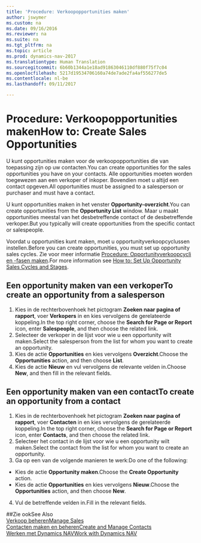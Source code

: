 ```yaml
---
title: 'Procedure: Verkoopopportunities maken'
author: jswymer
ms.custom: na
ms.date: 09/16/2016
ms.reviewer: na
ms.suite: na
ms.tgt_pltfrm: na
ms.topic: article
ms.prod: dynamics-nav-2017
ms.translationtype: Human Translation
ms.sourcegitcommit: 6b60b1344a1e18ad91863046110df880f75f7c04
ms.openlocfilehash: 5217d19534706160a74de7ade2fa4af556277de5
ms.contentlocale: nl-be
ms.lasthandoff: 09/11/2017

---
```

# <a name="how-to-create-sales-opportunities"></a><span data-ttu-id="8a8a8-102">Procedure: Verkoopopportunities maken</span><span class="sxs-lookup"><span data-stu-id="8a8a8-102">How to: Create Sales Opportunities</span></span>
<span data-ttu-id="8a8a8-103">U kunt opportunities maken voor de verkoopopportunities die van toepassing zijn op uw contacten.</span><span class="sxs-lookup"><span data-stu-id="8a8a8-103">You can create opportunities for the sales opportunities you have on your contacts.</span></span> <span data-ttu-id="8a8a8-104">Alle opportunities moeten worden toegewezen aan een verkoper of inkoper. Bovendien moet u altijd een contact opgeven.</span><span class="sxs-lookup"><span data-stu-id="8a8a8-104">All opportunities must be assigned to a salesperson or purchaser and must have a contact.</span></span>

<span data-ttu-id="8a8a8-105">U kunt opportunities maken in het venster **Opportunity-overzicht**.</span><span class="sxs-lookup"><span data-stu-id="8a8a8-105">You can create opportunities from the **Opportunity List** window.</span></span> <span data-ttu-id="8a8a8-106">Maar u maakt opportunities meestal van het desbetreffende contact of de desbetreffende verkoper.</span><span class="sxs-lookup"><span data-stu-id="8a8a8-106">But you typically will create opportunities from the specific contact or salespeople.</span></span>

<span data-ttu-id="8a8a8-107">Voordat u opportunities kunt maken, moet u opportunityverkoopcyclussen instellen.</span><span class="sxs-lookup"><span data-stu-id="8a8a8-107">Before you can create opportunities, you must set up opportunity sales cycles.</span></span> <span data-ttu-id="8a8a8-108">Zie voor meer informatie [Procedure: Opportunityverkoopcycli en -fasen maken](marketing-how-setup-opportunity-sales-cycles-stages.md).</span><span class="sxs-lookup"><span data-stu-id="8a8a8-108">For more information see [How to: Set Up Opportunity Sales Cycles and Stages](marketing-how-setup-opportunity-sales-cycles-stages.md).</span></span>

## <a name="to-create-an-opportunity-from-a-salesperson"></a><span data-ttu-id="8a8a8-109">Een opportunity maken van een verkoper</span><span class="sxs-lookup"><span data-stu-id="8a8a8-109">To create an opportunity from a salesperson</span></span>
1. <span data-ttu-id="8a8a8-110">Kies in de rechterbovenhoek het pictogram **Zoeken naar pagina of rapport**, voer **Verkopers** in en kies vervolgens de gerelateerde koppeling.</span><span class="sxs-lookup"><span data-stu-id="8a8a8-110">In the top right corner, choose the **Search for Page or Report** icon, enter **Salespeople**, and then choose the related link.</span></span>
2. <span data-ttu-id="8a8a8-111">Selecteer de verkoper in de lijst voor wie u een opportunity wilt maken.</span><span class="sxs-lookup"><span data-stu-id="8a8a8-111">Select the salesperson from the list for whom you want to create an opportunity.</span></span>
3. <span data-ttu-id="8a8a8-112">Kies de actie **Opportunities** en kies vervolgens **Overzicht**.</span><span class="sxs-lookup"><span data-stu-id="8a8a8-112">Choose the **Opportunities** action, and then choose **List**.</span></span>
4. <span data-ttu-id="8a8a8-113">Kies de actie **Nieuw** en vul vervolgens de relevante velden in.</span><span class="sxs-lookup"><span data-stu-id="8a8a8-113">Choose **New**, and then fill in the relevant fields.</span></span>  

<!-- taken out for OPS -->
<!-- [AZURE.INCLUDE [tooltip-note](../includes/tooltip-note.md)] -->

## <a name="to-create-an-opportunity-from-a-contact"></a><span data-ttu-id="8a8a8-114">Een opportunity maken van een contact</span><span class="sxs-lookup"><span data-stu-id="8a8a8-114">To create an opportunity from a contact</span></span>
1. <span data-ttu-id="8a8a8-115">Kies in de rechterbovenhoek het pictogram **Zoeken naar pagina of rapport**, voer **Contacten** in en kies vervolgens de gerelateerde koppeling.</span><span class="sxs-lookup"><span data-stu-id="8a8a8-115">In the top right corner, choose the **Search for Page or Report** icon, enter **Contacts**, and then choose the related link.</span></span>
2. <span data-ttu-id="8a8a8-116">Selecteer het contact in de lijst voor wie u een opportunity wilt maken.</span><span class="sxs-lookup"><span data-stu-id="8a8a8-116">Select the contact from the list for whom you want to create an opportunity.</span></span>
3. <span data-ttu-id="8a8a8-117">Ga op een van de volgende manieren te werk:</span><span class="sxs-lookup"><span data-stu-id="8a8a8-117">Do one of the following:</span></span>
  * <span data-ttu-id="8a8a8-118">Kies de actie **Opportunity maken**.</span><span class="sxs-lookup"><span data-stu-id="8a8a8-118">Choose the **Create Opportunity** action.</span></span>
  * <span data-ttu-id="8a8a8-119">Kies de actie **Opportunities** en kies vervolgens **Nieuw**.</span><span class="sxs-lookup"><span data-stu-id="8a8a8-119">Choose the  **Opportunities** action, and then choose **New**.</span></span>
4. <span data-ttu-id="8a8a8-120">Vul de betreffende velden in.</span><span class="sxs-lookup"><span data-stu-id="8a8a8-120">Fill in the relevant fields.</span></span>

##<a name="see-also"></a><span data-ttu-id="8a8a8-121">Zie ook</span><span class="sxs-lookup"><span data-stu-id="8a8a8-121">See Also</span></span>  
[<span data-ttu-id="8a8a8-122">Verkoop beheren</span><span class="sxs-lookup"><span data-stu-id="8a8a8-122">Manage Sales</span></span>](sales-manage-sales.md)  
[<span data-ttu-id="8a8a8-123">Contacten maken en beheren</span><span class="sxs-lookup"><span data-stu-id="8a8a8-123">Create and Manage Contacts</span></span>](marketing-contacts.md)  
[<span data-ttu-id="8a8a8-124">Werken met Dynamics NAV</span><span class="sxs-lookup"><span data-stu-id="8a8a8-124">Work with Dynamics NAV</span></span>](ui-work-product.md)


